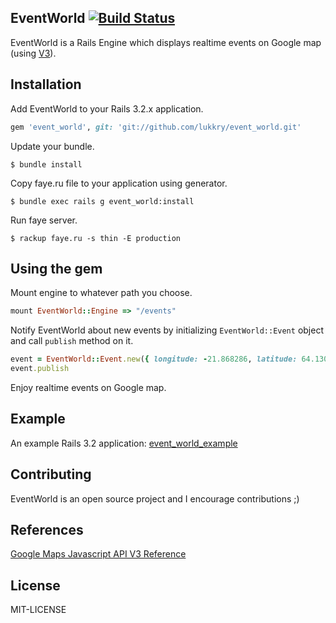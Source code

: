 EventWorld [![Build Status](https://secure.travis-ci.org/lukkry/event_world.png?branch=master)](http://travis-ci.org/lukkry/event_world)
---------
EventWorld is a Rails Engine which displays realtime events on Google map (using [V3](https://developers.google.com/maps/documentation/javascript/reference)).

Installation
-----------
Add EventWorld to your Rails 3.2.x application.

```ruby
gem 'event_world', git: 'git://github.com/lukkry/event_world.git'
```

Update your bundle.

    $ bundle install

Copy faye.ru file to your application using generator.

    $ bundle exec rails g event_world:install
    
Run faye server.

    $ rackup faye.ru -s thin -E production

Using the gem
------------
Mount engine to whatever path you choose.

```ruby
mount EventWorld::Engine => "/events"
```

Notify EventWorld about new events by initializing `EventWorld::Event` object and call `publish` method on it.

```ruby
event = EventWorld::Event.new({ longitude: -21.868286, latitude: 64.130263, body: "text" })
event.publish
```

Enjoy realtime events on Google map.

Example
-------
An example Rails 3.2 application: [event_world_example](http://github.com/lukkry/event_world_example)

Contributing
-----------
EventWorld is an open source project and I encourage contributions ;)

References
----------
[Google Maps Javascript API V3 Reference](https://developers.google.com/maps/documentation/javascript/reference)

License
-------
MIT-LICENSE
